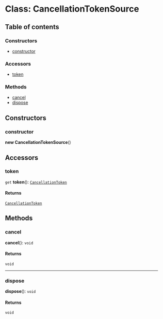 # Class: CancellationTokenSource

## Table of contents

### Constructors

* [constructor](/en/auto-docs/utils/classes/CancellationTokenSource.md#constructor)

### Accessors

* [token](/en/auto-docs/utils/classes/CancellationTokenSource.md#token)

### Methods

* [cancel](/en/auto-docs/utils/classes/CancellationTokenSource.md#cancel)
* [dispose](/en/auto-docs/utils/classes/CancellationTokenSource.md#dispose)

## Constructors

### constructor

**new CancellationTokenSource**()

## Accessors

### token

`get` **token**(): [`CancellationToken`](/en/auto-docs/utils/interfaces/CancellationToken-1.md)

#### Returns

[`CancellationToken`](/en/auto-docs/utils/interfaces/CancellationToken-1.md)

## Methods

### cancel

**cancel**(): `void`

#### Returns

`void`

***

### dispose

**dispose**(): `void`

#### Returns

`void`

